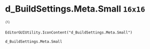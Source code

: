 # d_BuildSettings.Meta.Small `16x16`
<img src="/img/d_BuildSettings.Meta.Small.png" width=16 height=16>

``` CSharp
EditorGUIUtility.IconContent("d_BuildSettings.Meta.Small")
```
```
d_BuildSettings.Meta.Small
```
